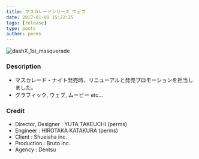 ```yaml
---
title: マスカレードシリーズ ウェブ
date: 2017-01-01 15:22:25
tags: [release]
type: posts
author: perms
---
```


![dashX_1st_masquerade](/img/works/masquerade.png "masquerade")

### Description
- マスカレード・ナイト発売時、リニューアルと発売プロモーションを担当しました。
- グラフィック, ウェブ, ムービー etc...

<!-- ### Award
- WIRED CREATIVE HACK AWARD BEST PRESENTATION (2014) -->

### Credit
- Director, Designer : YUTA TAKEUCHI (perms)
- Engineer : HIROTAKA KATAKURA (perms)
- Client : Shueisha inc.
- Production : Bruto inc.
- Agency : Dentsu

<!-- ### Demo Movie
<iframe src="https://player.vimeo.com/video/83606253" width="720" height="405" frameborder="0" webkitallowfullscreen mozallowfullscreen allowfullscreen></iframe> -->
